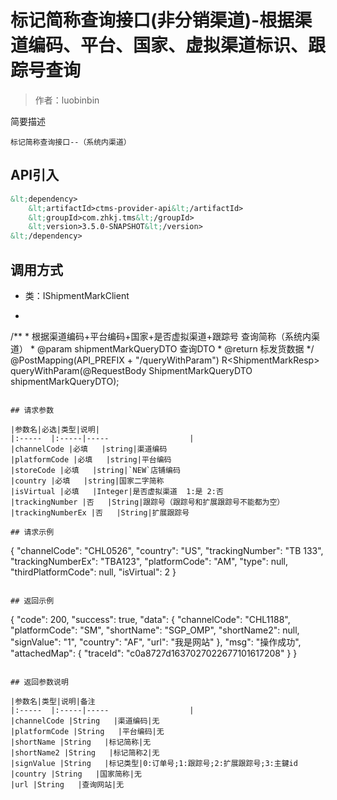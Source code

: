 # 标记简称查询接口(非分销渠道)-根据渠道编码、平台、国家、虚拟渠道标识、跟踪号查询

> 作者：luobinbin

简要描述

    标记简称查询接口--（系统内渠道）

## API引入
```xml
&lt;dependency>
	&lt;artifactId>ctms-provider-api&lt;/artifactId>
    &lt;groupId>com.zhkj.tms&lt;/groupId>
    &lt;version>3.5.0-SNAPSHOT&lt;/version>
&lt;/dependency>
```

## 调用方式
- 类：IShipmentMarkClient
- ```java
/**
	 * 根据渠道编码+平台编码+国家+是否虚拟渠道+跟踪号 查询简称（系统内渠道）
	 * @param shipmentMarkQueryDTO 查询DTO
	 * @return 标发货数据
	 */
	@PostMapping(API_PREFIX + "/queryWithParam")
	R&lt;ShipmentMarkResp> queryWithParam(@RequestBody ShipmentMarkQueryDTO shipmentMarkQueryDTO);
```

## 请求参数

|参数名|必选|类型|说明|
|:-----  |:-----|-----                  |
|channelCode |必填   |string|渠道编码
|platformCode |必填   |string|平台编码
|storeCode |必填   |string|`NEW`店铺编码
|country |必填   |string|国家二字简称
|isVirtual |必填   |Integer|是否虚拟渠道  1:是 2:否
|trackingNumber |否   |String|跟踪号（跟踪号和扩展跟踪号不能都为空）
|trackingNumberEx |否   |String|扩展跟踪号

## 请求示例 

``` 
{
    "channelCode": "CHL0526",
    "country": "US",
    "trackingNumber": "TB  133",
    "trackingNumberEx": "TBA123",
    "platformCode": "AM",
    "type": null,
    "thirdPlatformCode": null,
    "isVirtual": 2
}
``` 

## 返回示例 

``` 
{
    "code": 200,
    "success": true,
    "data": {
        "channelCode": "CHL1188",
        "platformCode": "SM",
        "shortName": "SGP_OMP",
        "shortName2": null,
        "signValue": "1",
        "country": "AF",
        "url": "我是网站"
    },
    "msg": "操作成功",
    "attachedMap": {
        "traceId": "c0a8727d1637027022677101617208"
    }
}
``` 

## 返回参数说明

|参数名|类型|说明|备注
|:-----  |:-----|-----                  |
|channelCode |String   |渠道编码|无
|platformCode |String   |平台编码|无
|shortName |String   |标记简称|无
|shortName2 |String   |标记简称2|无
|signValue |String   |标记类型|0:订单号;1:跟踪号;2:扩展跟踪号;3:主鍵id
|country |String   |国家简称|无
|url |String   |查询网站|无